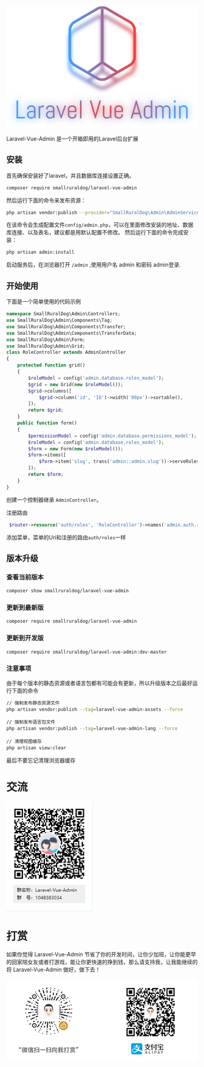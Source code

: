 



![logo](README.assets/logo.png)



Laravel-Vue-Admin 是一个开箱即用的Laravel后台扩展

## 安装
首先确保安装好了laravel，并且数据库连接设置正确。

``` bash
composer require smallruraldog/laravel-vue-admin
```

然后运行下面的命令来发布资源：
``` bash
php artisan vendor:publish --provider="SmallRuralDog\Admin\AdminServiceProvider"
```
在该命令会生成配置文件`config/admin.php`，可以在里面修改安装的地址、数据库连接、以及表名，建议都是用默认配置不修改。
然后运行下面的命令完成安装：
``` bash
php artisan admin:install
```
启动服务后，在浏览器打开 `/admin` ,使用用户名 admin 和密码 admin登录.
## 开始使用
下面是一个简单使用的代码示例
```php
namespace SmallRuralDog\Admin\Controllers;
use SmallRuralDog\Admin\Components\Tag;
use SmallRuralDog\Admin\Components\Transfer;
use SmallRuralDog\Admin\Components\TransferData;
use SmallRuralDog\Admin\Form;
use SmallRuralDog\Admin\Grid;
class RoleController extends AdminController
{
    protected function grid()
    {
        $roleModel = config('admin.database.roles_model');
        $grid = new Grid(new $roleModel());
        $grid->columns([
            $grid->column('id', 'ID')->width('80px')->sortable(),
        ]);
        return $grid;
    }
    public function form()
    {
        $permissionModel = config('admin.database.permissions_model');
        $roleModel = config('admin.database.roles_model');
        $form = new Form(new $roleModel());
        $form->items([
            $form->item('slug', trans('admin::admin.slug'))->serveRules('required'),
        ]);
        return $form;
    }
}
```
创建一个控制器继承 `AdminController`。

注册路由
```php
 $router->resource('auth/roles', 'RoleController')->names('admin.auth.roles');
```
添加菜单，菜单的Uri和注册的路由`auth/roles`一样

## 版本升级

### 查看当前版本
```bash
composer show smallruraldog/laravel-vue-admin
```
### 更新到最新版
```bash
composer require smallruraldog/laravel-vue-admin
```
### 更新到开发版
```bash
composer require smallruraldog/laravel-vue-admin:dev-master
```
### 注意事项
由于每个版本的静态资源或者语言包都有可能会有更新，所以升级版本之后最好运行下面的命令
```bash
// 强制发布静态资源文件
php artisan vendor:publish --tag=laravel-vue-admin-assets --force

// 强制发布语言包文件
php artisan vendor:publish --tag=laravel-vue-admin-lang --force

// 清理视图缓存
php artisan view:clear
```
最后不要忘记清理浏览器缓存



# 交流

![image-20200313103804881](README.assets/image-20200313103804881.png)

# 打赏

如果你觉得 Laravel-Vue-Admin 节省了你的开发时间，让你少加班，让你能更早的回家陪女友或者打游戏，能让你更快速的挣到钱，那么请支持我，让我能继续的将 Laravel-Vue-Admin 做好，做下去！



![image-20200313112129545](README.assets/image-20200313112129545.png)